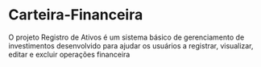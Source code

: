 # Carteira-Financeira
O projeto Registro de Ativos é um sistema básico de gerenciamento de investimentos desenvolvido para ajudar os usuários a registrar, visualizar, editar e excluir operações financeira

